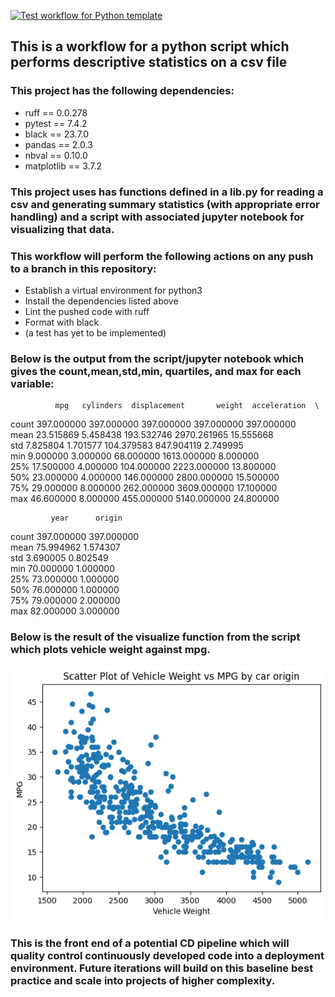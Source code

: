 [![Test workflow for Python template](https://github.com/johncoogan53/PythonDataScience/actions/workflows/test/badge.svg?branch=dev&event=push)](https://github.com/johncoogan53/PythonDataScience/actions/workflows/pythonapp.yml)


## This is a workflow for a python script which performs descriptive statistics on a csv file
### This project has the following dependencies:
* ruff == 0.0.278
* pytest == 7.4.2
* black == 23.7.0
* pandas == 2.0.3
* nbval == 0.10.0
* matplotlib == 3.7.2

### This project uses has functions defined in a lib.py for reading a csv and generating summary statistics (with appropriate error handling) and a script with associated jupyter notebook for visualizing that data.

### This workflow will perform the following actions on any push to a branch in this repository:
* Establish a virtual environment for python3
* Install the dependencies listed above
* Lint the pushed code with ruff
* Format with black
* (a test has yet to be implemented)


### Below is the output from the script/jupyter notebook which gives the count,mean,std,min, quartiles, and max for each variable:
              mpg   cylinders  displacement       weight  acceleration  \
count  397.000000  397.000000    397.000000   397.000000    397.000000   
mean    23.515869    5.458438    193.532746  2970.261965     15.555668   
std      7.825804    1.701577    104.379583   847.904119      2.749995   
min      9.000000    3.000000     68.000000  1613.000000      8.000000   
25%     17.500000    4.000000    104.000000  2223.000000     13.800000   
50%     23.000000    4.000000    146.000000  2800.000000     15.500000   
75%     29.000000    8.000000    262.000000  3609.000000     17.100000   
max     46.600000    8.000000    455.000000  5140.000000     24.800000   

             year      origin  
count  397.000000  397.000000  
mean    75.994962    1.574307  
std      3.690005    0.802549  
min     70.000000    1.000000  
25%     73.000000    1.000000  
50%     76.000000    1.000000  
75%     79.000000    2.000000  
max     82.000000    3.000000  

### Below is the result of the visualize function from the script which plots vehicle weight against mpg.
![Alt text](image.png)

### This is the front end of a potential CD pipeline which will quality control continuously developed code into a deployment environment. Future iterations will build on this baseline best practice and scale into projects of higher complexity.

